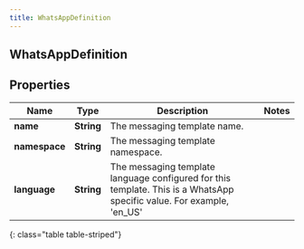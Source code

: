 ```yaml
---
title: WhatsAppDefinition
---
```

## WhatsAppDefinition


## Properties

| Name | Type | Description | Notes |
| ------------ | ------------- | ------------- | ------------- |
| **name** | <!----><!---->**String**<!----> | The messaging template name. |  |
| **namespace** | <!----><!---->**String**<!----> | The messaging template namespace. |  |
| **language** | <!----><!---->**String**<!----> | The messaging template language configured for this template. This is a WhatsApp specific value. For example, &#39;en_US&#39; |  |
{: class="table table-striped"}



